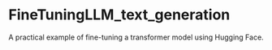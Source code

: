 # FineTuningLLM_text_generation
A practical example of fine-tuning a transformer model using Hugging Face.
